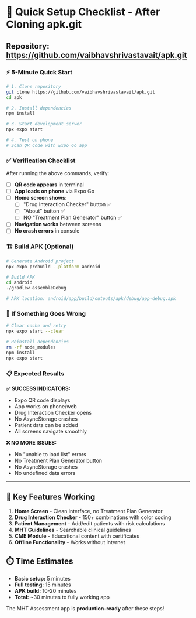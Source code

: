 # 🚀 Quick Setup Checklist - After Cloning apk.git

## Repository: https://github.com/vaibhavshrivastavait/apk.git

### ⚡ 5-Minute Quick Start

```bash
# 1. Clone repository
git clone https://github.com/vaibhavshrivastavait/apk.git
cd apk

# 2. Install dependencies  
npm install

# 3. Start development server
npx expo start

# 4. Test on phone
# Scan QR code with Expo Go app
```

### ✅ Verification Checklist

After running the above commands, verify:

- [ ] **QR code appears** in terminal
- [ ] **App loads on phone** via Expo Go
- [ ] **Home screen shows:**
  - [ ] "Drug Interaction Checker" button ✅
  - [ ] "About" button ✅
  - [ ] NO "Treatment Plan Generator" button ✅
- [ ] **Navigation works** between screens
- [ ] **No crash errors** in console

### 🏗️ Build APK (Optional)

```bash
# Generate Android project
npx expo prebuild --platform android

# Build APK
cd android
./gradlew assembleDebug

# APK location: android/app/build/outputs/apk/debug/app-debug.apk
```

### 🐛 If Something Goes Wrong

```bash
# Clear cache and retry
npx expo start --clear

# Reinstall dependencies
rm -rf node_modules
npm install
npx expo start
```

### 📋 Expected Results

**✅ SUCCESS INDICATORS:**
- Expo QR code displays
- App works on phone/web
- Drug Interaction Checker opens
- No AsyncStorage crashes
- Patient data can be added
- All screens navigate smoothly

**❌ NO MORE ISSUES:**
- No "unable to load list" errors
- No Treatment Plan Generator button
- No AsyncStorage crashes
- No undefined data errors

---

## 🎯 Key Features Working

1. **Home Screen** - Clean interface, no Treatment Plan Generator
2. **Drug Interaction Checker** - 150+ combinations with color coding
3. **Patient Management** - Add/edit patients with risk calculations
4. **MHT Guidelines** - Searchable clinical guidelines
5. **CME Module** - Educational content with certificates
6. **Offline Functionality** - Works without internet

## ⏱️ Time Estimates

- **Basic setup:** 5 minutes
- **Full testing:** 15 minutes  
- **APK build:** 10-20 minutes
- **Total:** ~30 minutes to fully working app

The MHT Assessment app is **production-ready** after these steps!